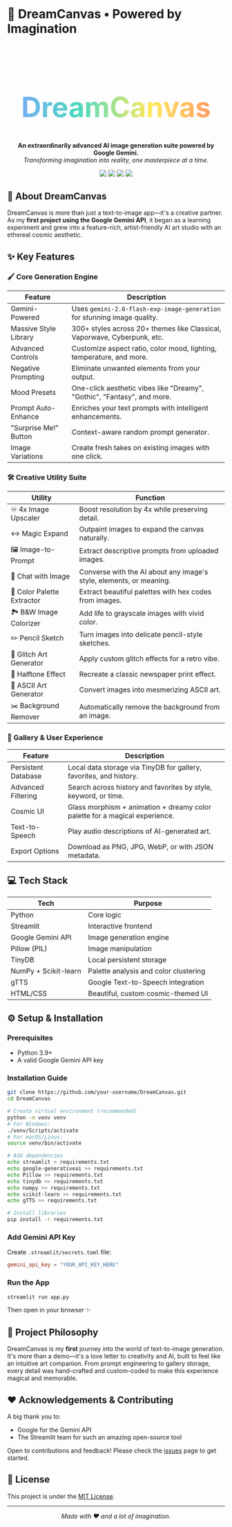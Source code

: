 # 🌈 DreamCanvas • Powered by Imagination

<div align="center">
 
  <br/>
  <h1 style="font-size: 4rem; font-weight: bold; text-align: center; background: linear-gradient(90deg, #7fa4ff 0%, #4cd9c0 33%, #ffea5d 66%, #ff8a65 100%); -webkit-background-clip: text; -webkit-text-fill-color: transparent;">DreamCanvas</h1>
  <p><strong>An extraordinarily advanced AI image generation suite powered by Google Gemini.</strong><br/><em>Transforming imagination into reality, one masterpiece at a time.</em></p>
  <p>
    <img src="https://img.shields.io/badge/Python-3.9+-3776AB?logo=python" />
    <img src="https://img.shields.io/badge/Streamlit-1.35-FF4B4B?logo=streamlit" />
    <img src="https://img.shields.io/badge/Gemini_API-v1-4285F4?logo=google" />
    <img src="https://img.shields.io/badge/License-MIT-green" />
  </p>
</div>

## 🎨 About DreamCanvas

DreamCanvas is more than just a text-to-image app—it's a creative partner. As my **first project using the Google Gemini API**, it began as a learning experiment and grew into a feature-rich, artist-friendly AI art studio with an ethereal cosmic aesthetic.

<div align="center">
  
</div>

## ✨ Key Features

### 🖌️ Core Generation Engine

| Feature               | Description                                                              |
| --------------------- | ------------------------------------------------------------------------ |
| Gemini-Powered        | Uses `gemini-2.0-flash-exp-image-generation` for stunning image quality. |
| Massive Style Library | 300+ styles across 20+ themes like Classical, Vaporwave, Cyberpunk, etc. |
| Advanced Controls     | Customize aspect ratio, color mood, lighting, temperature, and more.     |
| Negative Prompting    | Eliminate unwanted elements from your output.                            |
| Mood Presets          | One-click aesthetic vibes like "Dreamy", "Gothic", "Fantasy", and more.  |
| Prompt Auto-Enhance   | Enriches your text prompts with intelligent enhancements.                |
| "Surprise Me!" Button | Context-aware random prompt generator.                                   |
| Image Variations      | Create fresh takes on existing images with one click.                    |

### 🛠️ Creative Utility Suite

| Utility                    | Function                                                            |
| -------------------------- | ------------------------------------------------------------------- |
| ♾️ 4x Image Upscaler       | Boost resolution by 4x while preserving detail.                     |
| ↔️ Magic Expand            | Outpaint images to expand the canvas naturally.                     |
| 🖼️ Image-to-Prompt        | Extract descriptive prompts from uploaded images.                   |
| 💬 Chat with Image         | Converse with the AI about any image's style, elements, or meaning. |
| 🎨 Color Palette Extractor | Extract beautiful palettes with hex codes from images.              |
| 🏞️ B\&W Image Colorizer   | Add life to grayscale images with vivid color.                      |
| ✏️ Pencil Sketch           | Turn images into delicate pencil-style sketches.                    |
| 👾 Glitch Art Generator    | Apply custom glitch effects for a retro vibe.                       |
| 📰 Halftone Effect         | Recreate a classic newspaper print effect.                          |
| 📝 ASCII Art Generator     | Convert images into mesmerizing ASCII art.                          |
| ✂️ Background Remover       | Automatically remove the background from an image.                 |

### 🚀 Gallery & User Experience

| Feature             | Description                                                                 |
| ------------------- | --------------------------------------------------------------------------- |
| Persistent Database | Local data storage via TinyDB for gallery, favorites, and history.          |
| Advanced Filtering  | Search across history and favorites by style, keyword, or time.             |
| Cosmic UI           | Glass morphism + animation + dreamy color palette for a magical experience. |
| Text-to-Speech      | Play audio descriptions of AI-generated art.                                |
| Export Options      | Download as PNG, JPG, WebP, or with JSON metadata.                          |

## 💻 Tech Stack

| Tech                 | Purpose                               |
| -------------------- | ------------------------------------- |
| Python               | Core logic                            |
| Streamlit            | Interactive frontend                  |
| Google Gemini API    | Image generation engine               |
| Pillow (PIL)         | Image manipulation                    |
| TinyDB               | Local persistent storage              |
| NumPy + Scikit-learn | Palette analysis and color clustering |
| gTTS                 | Google Text-to-Speech integration     |
| HTML/CSS             | Beautiful, custom cosmic-themed UI    |

## ⚙️ Setup & Installation

### Prerequisites

* Python 3.9+
* A valid Google Gemini API key

### Installation Guide

```bash
git clone https://github.com/your-username/DreamCanvas.git
cd DreamCanvas

# Create virtual environment (recommended)
python -m venv venv
# For Windows:
./venv/Scripts/activate
# For macOS/Linux:
source venv/bin/activate

# Add dependencies
echo streamlit > requirements.txt
echo google-generativeai >> requirements.txt
echo Pillow >> requirements.txt
echo tinydb >> requirements.txt
echo numpy >> requirements.txt
echo scikit-learn >> requirements.txt
echo gTTS >> requirements.txt

# Install libraries
pip install -r requirements.txt
```

### Add Gemini API Key

Create `.streamlit/secrets.toml` file:

```toml
gemini_api_key = "YOUR_API_KEY_HERE"
```

### Run the App

```bash
streamlit run app.py
```

Then open in your browser ✨

## 🌟 Project Philosophy

DreamCanvas is my **first** journey into the world of text-to-image generation. It's more than a demo—it's a love letter to creativity and AI, built to feel like an intuitive art companion. From prompt engineering to gallery storage, every detail was hand-crafted and custom-coded to make this experience magical and memorable.

## ❤️ Acknowledgements & Contributing

A big thank you to:

* Google for the Gemini API
* The Streamlit team for such an amazing open-source tool

Open to contributions and feedback! Please check the [issues](https://github.com/Devanik21/DreamCanvas/issues) page to get started.

## 📜 License

This project is under the [MIT License](LICENSE.md).

---

<div align="center">
  <em>Made with ❤️ and a lot of imagination.</em>
</div>
